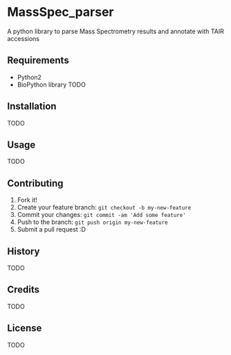 # MassSpec_parser
A python library to parse Mass Spectrometry results and annotate with TAIR accessions
## Requirements
- Python2
- BioPython library
TODO
## Installation
TODO
## Usage
TODO
## Contributing
1. Fork it!
2. Create your feature branch: `git checkout -b my-new-feature`
3. Commit your changes: `git commit -am 'Add some feature'`
4. Push to the branch: `git push origin my-new-feature`
5. Submit a pull request :D
## History
TODO
## Credits
TODO
## License
TODO
